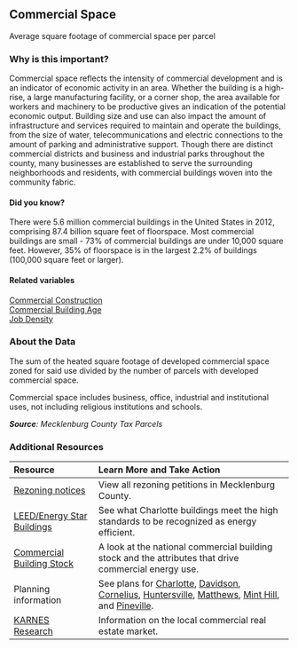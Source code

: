 ## Commercial Space
Average square footage of commercial space per parcel

### Why is this important?
Commercial space reflects the intensity of commercial development and is an indicator of economic activity in an area. Whether the building is a high-rise, a large manufacturing facility, or a corner shop, the area available for workers and machinery to be productive gives an indication of the potential economic output. Building size and use can also impact the amount of infrastructure and services required to maintain and operate the buildings, from the size of water, telecommunications and electric connections to the amount of parking and administrative support. Though there are distinct commercial districts and business and industrial parks throughout the county, many businesses are established to serve the surrounding neighborhoods and residents, with commercial buildings woven into the community fabric.

#### Did you know?
There were 5.6 million commercial buildings in the United States in 2012, comprising 87.4 billion square feet of floorspace. Most commercial buildings are small - 73% of commercial buildings are under 10,000 square feet. However, 35% of floorspace is in the largest 2.2% of buildings (100,000 square feet or larger).

#### Related variables
<a href="javascript:void(0)" onclick="changeMetric('m19')">Commercial Construction</a>  
<a href="javascript:void(0)" onclick="changeMetric('m42')">Commercial Building Age</a>  
<a href="javascript:void(0)" onclick="changeMetric('m75')">Job Density</a>  

### About the Data
The sum of the heated square footage of developed commercial space zoned for said use divided by the number of parcels with developed commercial space. 

Commercial space includes business, office, industrial and institutional uses, not including religious institutions and schools. 

_**Source**: Mecklenburg County Tax Parcels_

### Additional Resources
| Resource | Learn More and Take Action | 
|:--- | :--- |
|[Rezoning notices](http://charmeck.org/city/charlotte/planning/rezoning/Pages/Home.aspx)| View all rezoning petitions in Mecklenburg County.
|[LEED/Energy Star Buildings](http://www.usgbcnc.org/) |See what Charlotte buildings meet the high standards to be recognized as energy efficient.
|[Commercial Building Stock](http://www.eia.gov/consumption/commercial/index.cfm) | A look at the national commercial building stock and the attributes that drive commercial energy use.
|Planning information| See plans for [Charlotte](http://www.charlotteplanning.org), [Davidson](http://www.ci.davidson.nc.us/index.aspx?nid=68), [Cornelius](http://www.cornelius.org/index.aspx?nid=175), [Huntersville](http://www.huntersville.org/Departments/Planning.aspx), [Matthews](http://www.matthewsnc.gov/pview.aspx?id=20753&catid=567), [Mint Hill](http://www.minthill.com/planning_department.php?Planning-Department-43),  and [Pineville](http://www.pinevillenc.gov/Departments/PlanningZoning/tabid/128/Default.aspx).
|[KARNES Research](http://www.karnesco.com/)| Information on the local commercial real estate market.